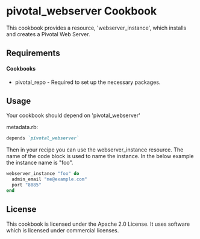 pivotal_webserver Cookbook
==========================
This cookbook provides a resource, 'webserver_instance', which installs and creates a Pivotal Web Server.

Requirements
------------
#### Cookbooks
- pivotal_repo - Required to set up the necessary packages.

Usage
-----
Your cookbook should depend on 'pivotal_webserver'

metadata.rb:
```ruby
depends `pivotal_webserver`
```

Then in your recipe you can use the webserver_instance resource. The name of the code block is used to name the instance. In the below example the instance name is "foo".
```ruby
webserver_instance "foo" do
  admin_email "me@example.com"
  port "8085"
end
```


License
-------
This cookbook is licensed under the Apache 2.0 License. It uses software which is licensed under commercial licenses.

